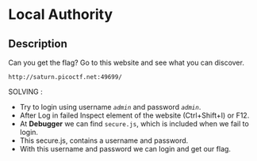 # Local Authority
## Description

Can you get the flag? Go to this website and see what you can discover.

`http://saturn.picoctf.net:49699/`

SOLVING :
* Try to login using username _`admin`_ and password _`admin`_.
* After Log in failed Inspect element of the website (Ctrl+Shift+I) or F12.
* At **Debugger** we can find `secure.js`, which is included when we fail to login.
* This secure.js, contains a username and password.
* With this username and password we can login and get our flag.